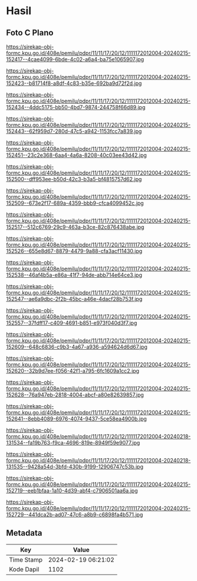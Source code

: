 # Hasil

## Foto C Plano

https://sirekap-obj-formc.kpu.go.id/408e/pemilu/pdpr/11/11/17/20/12/1111172012004-20240215-152417--4cae4099-6bde-4c02-a6a4-ba75e1065907.jpg

https://sirekap-obj-formc.kpu.go.id/408e/pemilu/pdpr/11/11/17/20/12/1111172012004-20240215-152423--b81714f8-a8df-4c83-b35e-692ba9d72f2d.jpg

https://sirekap-obj-formc.kpu.go.id/408e/pemilu/pdpr/11/11/17/20/12/1111172012004-20240215-152434--4ddc5175-bb50-4bd7-9874-244758f66d89.jpg

https://sirekap-obj-formc.kpu.go.id/408e/pemilu/pdpr/11/11/17/20/12/1111172012004-20240215-152443--62f959d7-280d-47c5-a942-1153fcc7a839.jpg

https://sirekap-obj-formc.kpu.go.id/408e/pemilu/pdpr/11/11/17/20/12/1111172012004-20240215-152451--23c2e368-6aa4-4a6a-8208-40c03ee43d42.jpg

https://sirekap-obj-formc.kpu.go.id/408e/pemilu/pdpr/11/11/17/20/12/1111172012004-20240215-152500--dff953ee-b50d-42c3-b3a5-bf4815757d62.jpg

https://sirekap-obj-formc.kpu.go.id/408e/pemilu/pdpr/11/11/17/20/12/1111172012004-20240215-152509--673e2f17-689a-4359-bbb9-cfca4099452c.jpg

https://sirekap-obj-formc.kpu.go.id/408e/pemilu/pdpr/11/11/17/20/12/1111172012004-20240215-152517--512c6769-29c9-463a-b3ce-82c876438abe.jpg

https://sirekap-obj-formc.kpu.go.id/408e/pemilu/pdpr/11/11/17/20/12/1111172012004-20240215-152526--655e8d67-8879-4479-9a88-cfa3acf11430.jpg

https://sirekap-obj-formc.kpu.go.id/408e/pemilu/pdpr/11/11/17/20/12/1111172012004-20240215-152538--46af4b5a-e86a-41f7-94de-abb714e64ce3.jpg

https://sirekap-obj-formc.kpu.go.id/408e/pemilu/pdpr/11/11/17/20/12/1111172012004-20240215-152547--ae6a9dbc-2f2b-45bc-a46e-4dacf28b753f.jpg

https://sirekap-obj-formc.kpu.go.id/408e/pemilu/pdpr/11/11/17/20/12/1111172012004-20240215-152557--37fdff17-c409-4691-b851-e973f040d3f7.jpg

https://sirekap-obj-formc.kpu.go.id/408e/pemilu/pdpr/11/11/17/20/12/1111172012004-20240215-152609--648c6836-c9b3-4a67-a936-a594624d6d67.jpg

https://sirekap-obj-formc.kpu.go.id/408e/pemilu/pdpr/11/11/17/20/12/1111172012004-20240215-152620--32b9d7ee-f056-42f1-a795-6fc1609a1cc2.jpg

https://sirekap-obj-formc.kpu.go.id/408e/pemilu/pdpr/11/11/17/20/12/1111172012004-20240215-152628--76a947eb-2818-4004-abcf-a80e82639857.jpg

https://sirekap-obj-formc.kpu.go.id/408e/pemilu/pdpr/11/11/17/20/12/1111172012004-20240215-152641--8ebb4089-6976-4074-9437-5ce58ea4900b.jpg

https://sirekap-obj-formc.kpu.go.id/408e/pemilu/pdpr/11/11/17/20/12/1111172012004-20240218-131534--fa19b763-f9ca-4696-819e-8949f59e9077.jpg

https://sirekap-obj-formc.kpu.go.id/408e/pemilu/pdpr/11/11/17/20/12/1111172012004-20240218-131535--9428a54d-3bfd-430b-9199-12906747c53b.jpg

https://sirekap-obj-formc.kpu.go.id/408e/pemilu/pdpr/11/11/17/20/12/1111172012004-20240215-152719--eeb1bfaa-1a10-4d39-abf4-c7906501aa6a.jpg

https://sirekap-obj-formc.kpu.go.id/408e/pemilu/pdpr/11/11/17/20/12/1111172012004-20240215-152729--441dca2b-ad07-47c6-a8b9-c6898fa4b571.jpg


## Metadata

| Key        | Value               |
| ---------- | ------------------- |
| Time Stamp | 2024-02-19 06:21:02 |
| Kode Dapil | 1102                |



